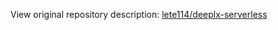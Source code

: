 View original repository description: [lete114/deeplx-serverless](https://github.com/lete114/deeplx-serverless)

